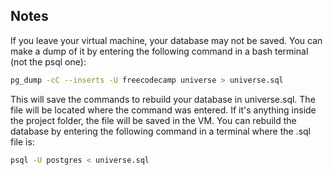 ## Notes

If you leave your virtual machine, your database may not be saved. You can make a dump of it by entering the following command in a bash terminal (not the psql one):

```bash
pg_dump -cC --inserts -U freecodecamp universe > universe.sql
```

This will save the commands to rebuild your database in universe.sql. The file will be located where the command was entered. If it's anything inside the project folder, the file will be saved in the VM. You can rebuild the database by entering the following command in a terminal where the .sql file is:
```bash
psql -U postgres < universe.sql
```
